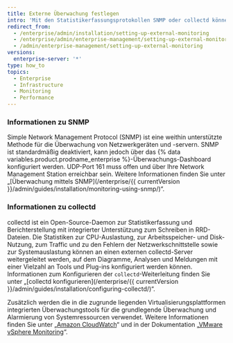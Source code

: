 ```yaml
---
title: Externe Überwachung festlegen
intro: 'Mit den Statistikerfassungsprotokollen SNMP oder collectd können Sie grundlegende Systemressourcen auf Ihrer {% data variables.product.prodname_ghe_server %}-Appliance überwachen.'
redirect_from:
  - /enterprise/admin/installation/setting-up-external-monitoring
  - /enterprise/admin/enterprise-management/setting-up-external-monitoring
  - /admin/enterprise-management/setting-up-external-monitoring
versions:
  enterprise-server: '*'
type: how_to
topics:
  - Enterprise
  - Infrastructure
  - Monitoring
  - Performance
---
```

### Informationen zu SNMP

Simple Network Management Protocol (SNMP) ist eine weithin unterstützte Methode für die Überwachung von Netzwerkgeräten und -servern. SNMP ist standardmäßig deaktiviert, kann jedoch über das {% data variables.product.prodname_enterprise %}-Überwachungs-Dashboard konfiguriert werden. UDP-Port 161 muss offen und über Ihre Network Management Station erreichbar sein. Weitere Informationen finden Sie unter „[Überwachung mittels SNMP](/enterprise/{{ currentVersion }}/admin/guides/installation/monitoring-using-snmp/)“.

### Informationen zu collectd

collectd ist ein Open-Source-Daemon zur Statistikerfassung und Berichterstellung mit integrierter Unterstützung zum Schreiben in RRD-Dateien. Die Statistiken zur CPU-Auslastung, zur Arbeitsspeicher- und Disk-Nutzung, zum Traffic und zu den Fehlern der Netzwerkschnittstelle sowie zur Systemauslastung können an einen externen collectd-Server weitergeleitet werden, auf dem Diagramme, Analysen und Meldungen mit einer Vielzahl an Tools und Plug-ins konfiguriert werden können. Informationen zum Konfigurieren der `collectd`-Weiterleitung finden Sie unter „[collectd konfigurieren](/enterprise/{{ currentVersion }}/admin/guides/installation/configuring-collectd/)“.

Zusätzlich werden die in die zugrunde liegenden Virtualisierungsplattformen integrierten Überwachungstools für die grundlegende Überwachung und Alarmierung von Systemressourcen verwendet. Weitere Informationen finden Sie unter „[Amazon CloudWatch](http://aws.amazon.com/cloudwatch/)“ und in der Dokumentation „[VMware vSphere Monitoring](http://pubs.vmware.com/vsphere-50/topic/com.vmware.ICbase/PDF/vsphere-esxi-vcenter-server-50-monitoring-performance-guide.pdf)“.
